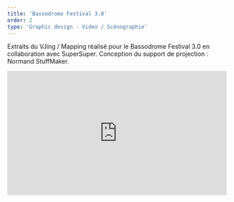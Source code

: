 ```yaml
---
title: 'Bassodrome Festival 3.0'
order: 2
type: 'Graphic design - Video / Scénographie'
---
```


Extraits du VJing / Mapping réalisé pour le Bassodrome Festival 3.0 en collaboration avec SuperSuper. Conception du support de projection : Normand StuffMaker.

<div style="padding:56.25% 0 0 0;position:relative;"><iframe src="https://player.vimeo.com/video/107347491" style="position:absolute;top:0;left:0;width:100%;height:100%;" frameborder="0" allow="autoplay; fullscreen" allowfullscreen></iframe></div><script src="https://player.vimeo.com/api/player.js"></script>